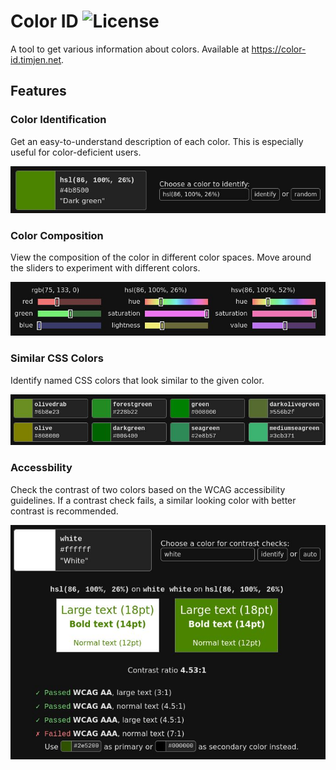 # Color ID ![License](https://img.shields.io/github/license/TimJentzsch/color-id)

A tool to get various information about colors. Available at <https://color-id.timjen.net>.

## Features

### Color Identification

Get an easy-to-understand description of each color.
This is especially useful for color-deficient users.

![Screenshot of the color identification feature. It identifies hsl(86, 100%, 26%) as "Dark green".](images/color-identification.jpg)

### Color Composition

View the composition of the color in different color spaces.
Move around the sliders to experiment with different colors.

![Screenshot of the color composition feature. It shows the composition in the RGB, HSL and HSV color spaces. Each of the parameters can be modified with a slider.](images/color-composition.jpg)

### Similar CSS Colors

Identify named CSS colors that look similar to the given color.

![Screenshot of the similar CSS colors feature. It determined that "olivedrab", "forestgreen", "green", "darkolivegreen", "olive", "darkgreen", "seagreen" and "mediumseagreen" are the visually closest named CSS colors.](images/similar-css-colors.jpg)

### Accessbility

Check the contrast of two colors based on the WCAG accessibility guidelines.
If a contrast check fails, a similar looking color with better contrast is recommended.

![Screenshot of the accessibility feature. It shows a second color selector and previews the two colors next to each other. Furthermore it shows if the WCAG contrast requirements pass and recommends better colors otherwise.](images/accessibility.jpg)
